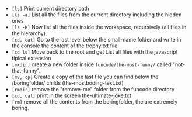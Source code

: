 * `[ls]` Print current directory path
* `[ls -a]` List all the files from the current directory including the hidden ones
* `[ls -R]` Now list all the files inside the workspace, recursively (all files in the hierarchy).
* `[cd, cat]` Go to the last level below the small-name folder and write in the console the content of the trophy.txt file.
* `[cd ls]` Move back to the root and get List all files with the javascript tipical extension
* `[mkdir]` create a new folder inside `funcode/the-most-funny/` called "not-that-funny".
* `[mv, cp]` Create a copy of the last file you can find below the /boringfolder/ childs (the-mostboding-text.txt)
* `[rmdir]` remove the "remove-me" folder from the funcode directory 
* `[cd, cat]` print in the screen the-ultimate-joke.txt
* `[rm]` remove all the contents from the boringfolder, the are extremely boring.
